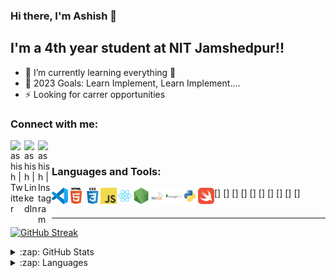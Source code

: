 ### Hi there, I'm Ashish  👋


## I'm a 4th year student at NIT Jamshedpur!!

- 🌱 I’m currently learning everything 🤣
- 🥅 2023 Goals: Learn Implement, Learn Implement....
- ⚡ Looking for carrer opportunities 


### Connect with me:

[<img align="left" alt="ashish | Twitter" width="22px" src="https://cdn.jsdelivr.net/npm/simple-icons@v3/icons/twitter.svg" />][twitter]
[<img align="left" alt="ashish | LinkedIn" width="22px" src="https://cdn.jsdelivr.net/npm/simple-icons@v3/icons/linkedin.svg" />][linkedin]
[<img align="left" alt="ashish | Instagram" width="22px" src="https://cdn.jsdelivr.net/npm/simple-icons@v3/icons/facebook.svg" />][facebook]

<br />

### Languages and Tools:

[<img align="left" alt="Visual Studio Code" width="26px" src="https://raw.githubusercontent.com/github/explore/80688e429a7d4ef2fca1e82350fe8e3517d3494d/topics/visual-studio-code/visual-studio-code.png" />]
[<img align="left" alt="HTML5" width="26px" src="https://raw.githubusercontent.com/github/explore/80688e429a7d4ef2fca1e82350fe8e3517d3494d/topics/html/html.png" />]
[<img align="left" alt="CSS3" width="26px" src="https://raw.githubusercontent.com/github/explore/80688e429a7d4ef2fca1e82350fe8e3517d3494d/topics/css/css.png" />]
[<img align="left" alt="JavaScript" width="26px" src="https://raw.githubusercontent.com/github/explore/80688e429a7d4ef2fca1e82350fe8e3517d3494d/topics/javascript/javascript.png" />]
[<img align="left" alt="React" width="26px" src="https://raw.githubusercontent.com/github/explore/80688e429a7d4ef2fca1e82350fe8e3517d3494d/topics/react/react.png" />]
[<img align="left" alt="Node.js" width="26px" src="https://raw.githubusercontent.com/github/explore/80688e429a7d4ef2fca1e82350fe8e3517d3494d/topics/nodejs/nodejs.png" />]
[<img align="left" alt="MySQL" width="26px" src="https://raw.githubusercontent.com/github/explore/80688e429a7d4ef2fca1e82350fe8e3517d3494d/topics/mysql/mysql.png" />]
[<img align="left" alt="MongoDB" width="26px" src="https://raw.githubusercontent.com/github/explore/80688e429a7d4ef2fca1e82350fe8e3517d3494d/topics/mongodb/mongodb.png" />]
[<img align="left" alt="MongoDB" width="26px" src="https://raw.githubusercontent.com/github/explore/80688e429a7d4ef2fca1e82350fe8e3517d3494d/topics/python/python.png" />]
[<img align="left" alt="Swift" width="26px" src="https://raw.githubusercontent.com/github/explore/80688e429a7d4ef2fca1e82350fe8e3517d3494d/topics/swift/swift.png" />]
<br />
<br />

---
[![GitHub Streak](https://streak-stats.demolab.com/?user=ashishk1506&theme=dark)](https://git.io/streak-stats)
<details>
  <summary>:zap: GitHub Stats</summary>
  ![Ashish's GitHub stats](https://github-readme-stats.vercel.app/api?username=ashishk1506&show_icons=true&theme=dracula)

</details> 
<details>
  <summary>:zap: Languages </summary>
  [![Top Langs](https://github-readme-stats.vercel.app/api/top-langs/?username=ashishk1506&layout=compact&theme=dracula)](https://github.com/anuraghazra/github-readme-stats)
</details> 

[twitter]: https://twitter.com/AshishK85537027
[facebook]: https://www.facebook.com/profile.php?id=100013419812921
[linkedin]: linkedin.com/in/ashish-kumar-9843931a4
